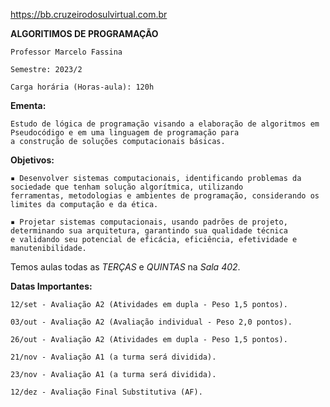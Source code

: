 https://bb.cruzeirodosulvirtual.com.br

**ALGORITIMOS DE PROGRAMAÇÃO**

	Professor Marcelo Fassina

	Semestre: 2023/2

	Carga horária (Horas-aula): 120h

**Ementa:**

	Estudo de lógica de programação visando a elaboração de algoritmos em Pseudocódigo e em uma linguagem de programação para 
 	a construção de soluções computacionais básicas. 

**Objetivos:**

	▪ Desenvolver sistemas computacionais, identificando problemas da sociedade que tenham solução algorítmica, utilizando 
 	ferramentas, metodologias e ambientes de programação, considerando os limites da computação e da ética.

	▪ Projetar sistemas computacionais, usando padrões de projeto, determinando sua arquitetura, garantindo sua qualidade técnica 
 	e validando seu potencial de eficácia, eficiência, efetividade e manutenibilidade.

Temos aulas todas as *TERÇAS* e *QUINTAS* na *Sala 402*.

**Datas Importantes:**

	12/set - Avaliação A2 (Atividades em dupla - Peso 1,5 pontos).
	
	03/out - Avaliação A2 (Avaliação individual - Peso 2,0 pontos).

	26/out - Avaliação A2 (Atividades em dupla - Peso 1,5 pontos).

	21/nov - Avaliação A1 (a turma será dividida).

	23/nov - Avaliação A1 (a turma será dividida).

	12/dez - Avaliação Final Substitutiva (AF).
